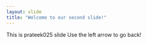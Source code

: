 ```yaml
---
layout: slide
title: "Welcome to our second slide!"
---
```

This is prateek025 slide
Use the left arrow to go back!